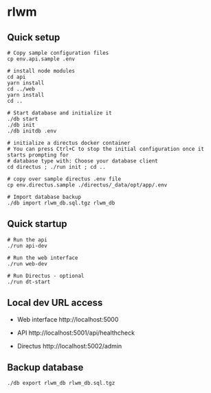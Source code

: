 # rlwm


## Quick setup

```
# Copy sample configuration files
cp env.api.sample .env

# install node modules
cd api
yarn install
cd ../web
yarn install
cd ..

# Start database and initialize it
./db start
./db init
./db initdb .env

# initialize a directus docker container
# You can press Ctrl+C to stop the initial configuration once it starts prompting for
# database type with: Choose your database client
cd directus ; ./run init ; cd ..

# copy over sample directus .env file
cp env.directus.sample ./directus/_data/opt/app/.env

# Import database backup
./db import rlwm_db.sql.tgz rlwm_db
```

## Quick startup

```
# Run the api
./run api-dev

# Run the web interface
./run web-dev

# Run Directus - optional
./run dt-start
```

## Local dev URL access

* Web interface
http://localhost:5000

* API
http://localhost:5001/api/healthcheck

* Directus
http://localhost:5002/admin



## Backup database

```
./db export rlwm_db rlwm_db.sql.tgz
```
